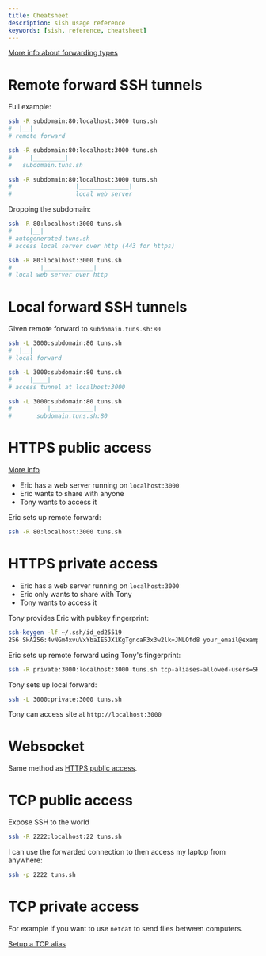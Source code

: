 ```yaml
---
title: Cheatsheet
description: sish usage reference
keywords: [sish, reference, cheatsheet]
---
```


[More info about forwarding types](/forwarding-types)

# Remote forward SSH tunnels

Full example:

```bash
ssh -R subdomain:80:localhost:3000 tuns.sh
#  |__|
# remote forward

ssh -R subdomain:80:localhost:3000 tuns.sh
#     |_________|
#   subdomain.tuns.sh

ssh -R subdomain:80:localhost:3000 tuns.sh
#                  |______________|
#                  local web server
```

Dropping the subdomain:

```bash
ssh -R 80:localhost:3000 tuns.sh
#     |__|
# autogenerated.tuns.sh
# access local server over http (443 for https)

ssh -R 80:localhost:3000 tuns.sh
#        |______________|
# local web server over http
```

# Local forward SSH tunnels

Given remote forward to `subdomain.tuns.sh:80`

```bash
ssh -L 3000:subdomain:80 tuns.sh
#  |__|
# local forward

ssh -L 3000:subdomain:80 tuns.sh
#     |____|
# access tunnel at localhost:3000 

ssh -L 3000:subdomain:80 tuns.sh
#          |____________|
#       subdomain.tuns.sh:80
```

# HTTPS public access

[More info](/forwarding-types#http)

- Eric has a web server running on `localhost:3000`
- Eric wants to share with anyone
- Tony wants to access it

Eric sets up remote forward:

```bash
ssh -R 80:localhost:3000 tuns.sh
```

# HTTPS private access

- Eric has a web server running on `localhost:3000`
- Eric only wants to share with Tony
- Tony wants to access it

Tony provides Eric with pubkey fingerprint:

```bash
ssh-keygen -lf ~/.ssh/id_ed25519
256 SHA256:4vNGm4xvuVxYbaIE5JX1KgTgncaF3x3w2lk+JMLOfd8 your_email@example.com (ED25519)
```

Eric sets up remote forward using Tony's fingerprint:

```bash
ssh -R private:3000:localhost:3000 tuns.sh tcp-aliases-allowed-users=SHA256:4vNGm4xvuVxYbaIE5JX1KgTgncaF3x3w2lk+JMLOfd8
```

Tony sets up local forward:

```bash
ssh -L 3000:private:3000 tuns.sh
```

Tony can access site at `http://localhost:3000`

# Websocket

Same method as [HTTPS public access](/cheatsheet#https-public-access).

# TCP public access

Expose SSH to the world

```bash
ssh -R 2222:localhost:22 tuns.sh
```

I can use the forwarded connection to then access my laptop from anywhere:

```bash
ssh -p 2222 tuns.sh
```

# TCP private access

For example if you want to use `netcat` to send files between computers.

[Setup a TCP alias](/forwarding-types#tcp-alias)
